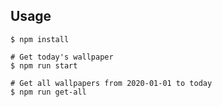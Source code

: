 ## Usage

```shell
$ npm install

# Get today's wallpaper
$ npm run start

# Get all wallpapers from 2020-01-01 to today
$ npm run get-all
```
